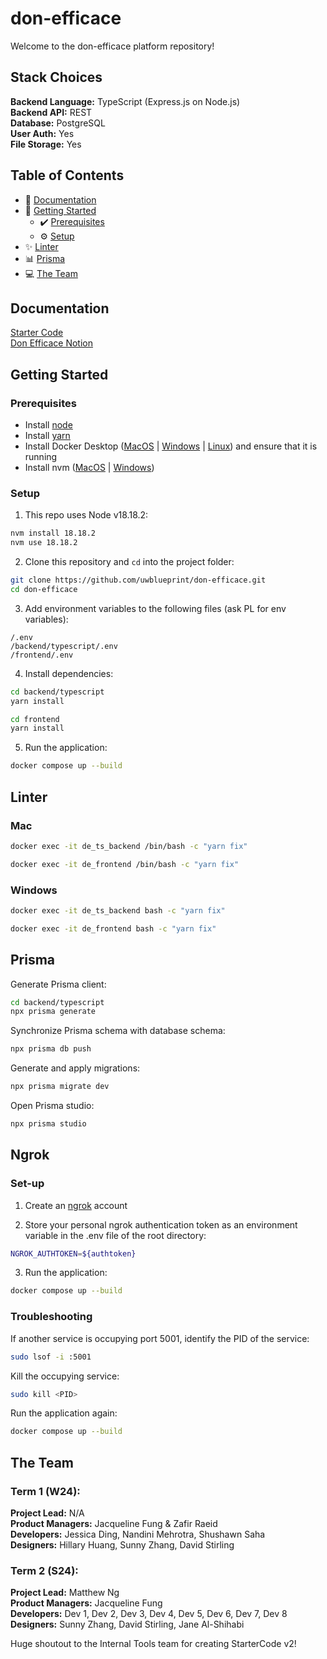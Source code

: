 # don-efficace

Welcome to the don-efficace platform repository!

## Stack Choices
**Backend Language:** TypeScript (Express.js on Node.js)<br>
**Backend API:** REST<br>
**Database:** PostgreSQL<br>
**User Auth:** Yes<br>
**File Storage:** Yes<br>

## Table of Contents
* 📝 [Documentation](#documentation)
* 👷 [Getting Started](#getting-started)
  * ✔️ [Prerequisites](#prerequisites)
  * ⚙️ [Setup](#setup)
* ✨ [Linter](#linter)
* 📊 [Prisma](#Prisma)
* 💻 [The Team](#the-team)

## Documentation

[Starter Code](https://uwblueprint.github.io/starter-code-v2)</br>
[Don Efficace Notion](https://www.notion.so/uwblueprintexecs/Engineering-bd1b37e6e8b64f6ca496a0cedfa76cdb)

## Getting Started

### Prerequisites

* Install [node](https://docs.npmjs.com/downloading-and-installing-node-js-and-npm)
* Install [yarn](https://classic.yarnpkg.com/lang/en/docs/install/)
* Install Docker Desktop ([MacOS](https://docs.docker.com/docker-for-mac/install/) | [Windows](https://docs.docker.com/desktop/install/windows-install/) | [Linux](https://docs.docker.com/engine/install/#server)) and ensure that it is running
* Install nvm ([MacOS](https://medium.com/@priscillashamin/how-to-install-and-configure-nvm-on-mac-os-43e3366c75a6) | [Windows](https://github.com/coreybutler/nvm-windows#readme))

### Setup

1. This repo uses Node v18.18.2:
```bash
nvm install 18.18.2
nvm use 18.18.2
```

2. Clone this repository and `cd` into the project folder:
```bash
git clone https://github.com/uwblueprint/don-efficace.git
cd don-efficace
```

3. Add environment variables to the following files (ask PL for env variables):
```
/.env
/backend/typescript/.env
/frontend/.env
```

4. Install dependencies:
```bash
cd backend/typescript
yarn install

cd frontend
yarn install
```

5. Run the application:
```bash
docker compose up --build
```

## Linter
### Mac
```bash
docker exec -it de_ts_backend /bin/bash -c "yarn fix"
```
```bash
docker exec -it de_frontend /bin/bash -c "yarn fix"
```

### Windows
```bash
docker exec -it de_ts_backend bash -c "yarn fix"
```
```bash
docker exec -it de_frontend bash -c "yarn fix"
```

## Prisma
Generate Prisma client:
```bash
cd backend/typescript
npx prisma generate
```

Synchronize Prisma schema with database schema:
```bash
npx prisma db push
```

Generate and apply migrations:
```bash
npx prisma migrate dev
```

Open Prisma studio:
```bash
npx prisma studio
```

## Ngrok
### Set-up
1. Create an [ngrok](https://dashboard.ngrok.com/signup) account

2. Store your personal ngrok authentication token as an environment variable in the .env file of the root directory:
```bash
NGROK_AUTHTOKEN=${authtoken}
```

3. Run the application:
```bash
docker compose up --build
```

### Troubleshooting

If another service is occupying port 5001, identify the PID of the service:
```bash
sudo lsof -i :5001
```

Kill the occupying service:
```bash
sudo kill <PID>
```

Run the application again:
```bash
docker compose up --build
```

## The Team
### Term 1 (W24):
**Project Lead:** N/A<br>
**Product Managers:** Jacqueline Fung & Zafir Raeid<br>
**Developers:** Jessica Ding, Nandini Mehrotra, Shushawn Saha<br>
**Designers:** Hillary Huang, Sunny Zhang, David Stirling<br>

### Term 2 (S24):
**Project Lead:** Matthew Ng<br>
**Product Managers:** Jacqueline Fung<br>
**Developers:** Dev 1, Dev 2, Dev 3, Dev 4, Dev 5, Dev 6, Dev 7, Dev 8<br>
**Designers:** Sunny Zhang, David Stirling, Jane Al-Shihabi<br>


Huge shoutout to the Internal Tools team for creating StarterCode v2!<br>
